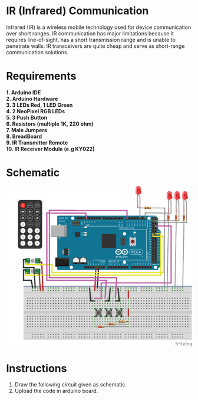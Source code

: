 # IR (Infrared) Communication

Infrared (IR) is a wireless mobile technology used for device communication over short ranges. IR communication has major limitations because it requires line-of-sight, has a short transmission range and is unable to penetrate walls. IR transceivers are quite cheap and serve as short-range communication solutions.

# Requirements

**1. Arduino IDE** </br>
**2. Arduino Hardware** </br>
**3. 3 LEDs Red, 1 LED Green** </br>
**4. 2 NeoPixel RGB LEDs** </br>
**5. 3 Push Button** </br>
**6. Resistors (multiple 1K, 220 ohm)** </br>
**7. Male Jumpers** </br>
**8. BreadBoard** </br>
**9. IR Transmitter Remote** </br>
**10. IR Receiver Module (e.g KY022)** </br>

# Schematic

![RemoteIR](https://github.com/syedmohiuddinzia/RemoteIR/blob/main/RemoteIR.png)

# Instructions

1. Draw the following circuit given as schematic.
2. Upload the code in arduino board.
